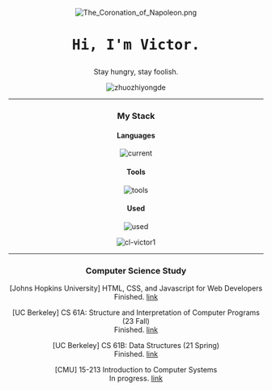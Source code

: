 
<div align="center">

![The_Coronation_of_Napoleon.png](https://en.wikipedia.org/wiki/The_Coronation_of_Napoleon#/media/File:Jacques-Louis_David_-_The_Coronation_of_Napoleon_(1805-1807).jpg)

<div align="center">
  <h1><pre>Hi, I'm Victor.</pre></h1>
</div>

Stay hungry, stay foolish.

<p align="center">
  <img src="https://github-readme-stats.vercel.app/api?username=cl-victor1&count_private=true&show_icons=true&theme=github_dark&title_color=FFE652&text_color=71DFE7&hide_border=1&border_radius=10" alt="zhuozhiyongde">
  </p>
  
---

### My Stack

#### Languages

![current](https://skillicons.dev/icons?i=py,java,bash,md,js,html,css,c,latex&perline=6&theme=dark)

#### Tools

![tools](https://skillicons.dev/icons?i=pytorch,sublime,sklearn,ubuntu,ps,regex,powershell,pycharm,github,vscode,linux,git,visualstudio,idea,mysql,vim&perline=6&theme=dark)

#### Used

![used](https://skillicons.dev/icons?i=windows,linkedin,obsidian,twitter,stackoverflow,gmail,instagram,anaconda,apple,azure,discord&perline=6&theme=dark)

<p align="center">
  <img src="https://github-readme-stats.vercel.app/api/top-langs/?username=cl-victor1&layout=compact&hide=html&title_color=FFE652&theme=radical&text_color=71DFE7&hide_border=1&border_radius=10" alt="cl-victor1">
</p>

---

### Computer Science Study  
[Johns Hopkins University] HTML, CSS, and Javascript for Web Developers   
Finished. [link](https://github.com/cl-victor1/HTML-CSS-and-Javascript-for-Web-Developers)  
  
[UC Berkeley] CS 61A: Structure and Interpretation of Computer Programs (23 Fall)   
Finished. [link](https://github.com/cl-victor1/CS61A-23FALL)  
  
[UC Berkeley] CS 61B: Data Structures (21 Spring)  
Finished. [link](https://github.com/cl-victor1/cs61b-sp21)  
  
[CMU] 15-213 Introduction to Computer Systems  
In progress. [link](https://github.com/cl-victor1/15-213) 

</div>
